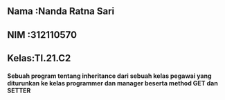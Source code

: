 ## Nama :Nanda Ratna Sari
## NIM  :312110570
## Kelas:TI.21.C2
#### Sebuah program tentang inheritance dari sebuah kelas pegawai yang diturunkan ke kelas programmer dan manager beserta method GET dan SETTER

